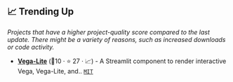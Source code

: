 ## 📈 Trending Up

_Projects that have a higher project-quality score compared to the last update. There might be a variety of reasons, such as increased downloads or code activity._

- <b><a href="https://github.com/domoritz/streamlit-vega-lite">Vega-Lite</a></b> (🥉10 ·  ⭐ 27 · 📈) - A Streamlit component to render interactive Vega, Vega-Lite, and.. <code><a href="http://bit.ly/34MBwT8">MIT</a></code>

